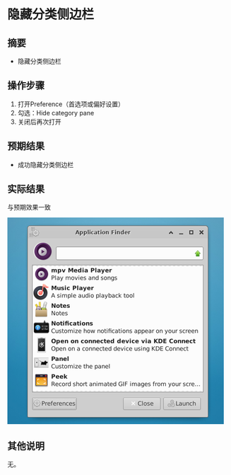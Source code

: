 # 隐藏分类侧边栏

## 摘要

- 隐藏分类侧边栏

## 操作步骤

1. 打开Preference（首选项或偏好设置）
2. 勾选：Hide category pane
3. 关闭后再次打开

## 预期结果

- 成功隐藏分类侧边栏

## 实际结果

与预期效果一致

![隐藏分类侧边栏-1](./img/隐藏分类侧边栏-1.png)

## 其他说明

无。
